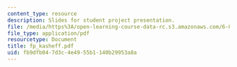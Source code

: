 ```yaml
---
content_type: resource
description: Slides for student project presentation.
file: /media/https%3A/open-learning-course-data-rc.s3.amazonaws.com/6-895-theory-of-parallel-systems-sma-5509-fall-2003/fb9dfb047d3c4e4955b1140b29953a8a_fp_kasheff.pdf
file_type: application/pdf
resourcetype: Document
title: fp_kasheff.pdf
uid: fb9dfb04-7d3c-4e49-55b1-140b29953a8a
---
```

